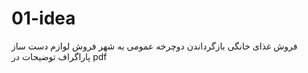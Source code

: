 # 01-idea
فروش غذای خانگی
بازگرداندن دوچرخه عمومی به شهر
فروش لوازم دست ساز
پاراگراف توضیحات در pdf
